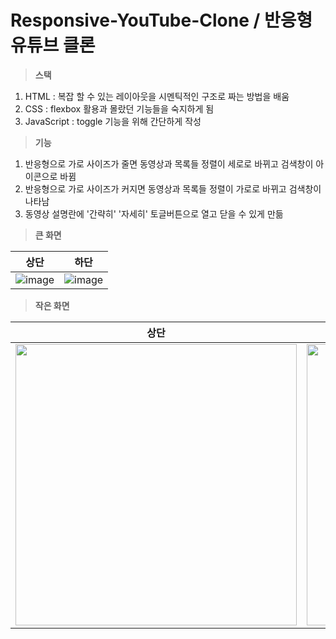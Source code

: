# Responsive-YouTube-Clone / 반응형 유튜브 클론
> **스택**
1. HTML : 복잡 할 수 있는 레이아웃을 시멘틱적인 구조로 짜는 방법을 배움
2. CSS : flexbox 활용과 몰랐던 기능들을 숙지하게 됨
3. JavaScript : toggle 기능을 위해 간단하게 작성

> **기능**
1. 반응형으로 가로 사이즈가 줄면 동영상과 목록들 정렬이 세로로 바뀌고 검색창이 아이콘으로 바뀜
2. 반응형으로 가로 사이즈가 커지면 동영상과 목록들 정렬이 가로로 바뀌고 검색창이 나타남
3. 동영상 설명란에 '간략히' '자세히' 토글버튼으로 열고 닫을 수 있게 만듦

> **큰 화면**

|상단|하단|
|--|--|
|![image](https://user-images.githubusercontent.com/68316994/173474731-35400293-28ec-489a-966e-1e23dfa97b3c.png)|![image](https://user-images.githubusercontent.com/68316994/173475017-c253edb5-35fc-4a5c-a2eb-510df80e2f59.png)|

> **작은 화면**

|상단|하단|
|--|--|
|<img src="https://user-images.githubusercontent.com/68316994/173475424-498054f3-c562-476b-8610-01039aef46c9.png" height="450">|<img src="https://user-images.githubusercontent.com/68316994/173475572-171f6ed8-8f47-4c36-8a78-1f989bbcd12d.png" height="450">|
